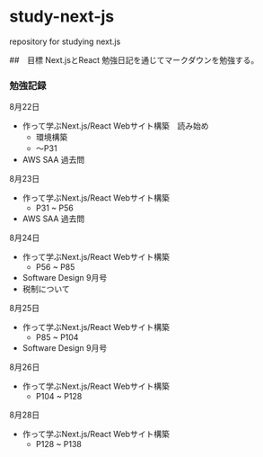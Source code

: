 # study-next-js
repository for studying next.js


##　目標
Next.jsとReact
勉強日記を通じてマークダウンを勉強する。


### 勉強記録
8月22日
- 作って学ぶNext.js/React Webサイト構築　読み始め
    - 環境構築
    - 〜P31
- AWS SAA 過去問

8月23日
- 作って学ぶNext.js/React Webサイト構築
    - P31 ~ P56
- AWS SAA 過去問

8月24日
- 作って学ぶNext.js/React Webサイト構築
    - P56 ~ P85
- Software Design 9月号
- 税制について

8月25日
- 作って学ぶNext.js/React Webサイト構築
    - P85 ~ P104
- Software Design 9月号

8月26日
- 作って学ぶNext.js/React Webサイト構築
    - P104 ~ P128

8月28日
- 作って学ぶNext.js/React Webサイト構築
    - P128 ~ P138
